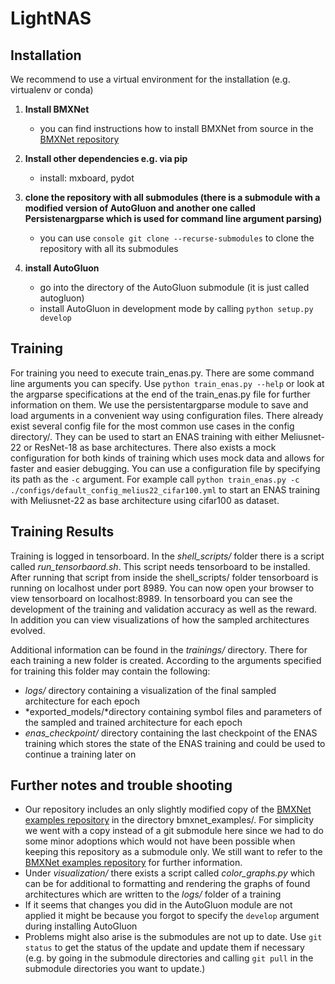 
# LightNAS

## Installation

We recommend to use a virtual environment for the installation (e.g. virtualenv or conda)

 1. **Install BMXNet**
	 - you can find instructions how to install BMXNet from source in the [BMXNet repository](https://gitlab.hpi.de/joseph.bethge/bmxnet)

2. **Install other dependencies e.g. via pip** 
	 - install:  mxboard, pydot

3. **clone the repository with all submodules (there is a submodule with a modified version of AutoGluon and another one called Persistenargparse which is used for command line argument parsing)**
	- you can use ```console git clone --recurse-submodules``` to clone the repository with all its submodules

4. **install AutoGluon**
	 - go into the directory of the AutoGluon submodule (it is just called autogluon)
	 - install AutoGluon in development mode by calling ```python setup.py develop```


## Training
For training you need to execute train_enas.py. There are some command line arguments you can specify. Use ```python train_enas.py --help``` or look at the argparse specifications at the end of the train_enas.py file for further information on them. We use the persistentargparse module to save and load arguments in a convenient way using configuration files. There already exist several config file for the most common use cases in the config directory/. They can be used to start an ENAS training with either Meliusnet-22 or ResNet-18 as base architectures. There also exists a mock configuration for both kinds of training which uses mock data and allows for faster and easier debugging. You can use a configuration file by specifying its path as the ```-c``` argument.  For example call ```python train_enas.py -c ./configs/default_config_melius22_cifar100.yml``` to start an ENAS training with Meliusnet-22 as base architecture using cifar100 as dataset.


## Training Results
Training is logged in tensorboard. In the *shell_scripts/* folder there is a script called *run_tensorbaord.sh*. This script needs tensorboard to be installed. After running that script from inside the shell_scripts/ folder tensorboard is running on localhost under port 8989. You can now open your browser to view tensorboard on localhost:8989. In tensorboard you can see the development of the training and validation accuracy as well as the reward. In addition you can view visualizations of how the sampled architectures evolved.

Additional information can be found in the *trainings/* directory. There for each training a new folder is created. According to the arguments specified for training this folder may contain the following:

 - *logs/* directory containing a visualization of the final sampled architecture for each epoch
 - *exported_models/*directory containing symbol files and parameters of the sampled and trained architecture for each epoch
 - *enas_checkpoint/* directory containing the last checkpoint of the ENAS training which stores the state of the ENAS training and could be used to continue a training later on




## Further notes and trouble shooting
 - Our repository includes an only slightly modified copy of the [BMXNet examples repository](https://github.com/hpi-xnor/BMXNet-v2-examples)  in the directory bmxnet_examples/. For simplicity we went with a copy instead of a git submodule here since we had to do some minor adoptions which would not have been possible when keeping this repository as a submodule only. We still want to refer to the [BMXNet examples repository](https://github.com/hpi-xnor/BMXNet-v2-examples) for further information.
 - Under *visualization/* there exists a script called *color_graphs.py* which can be for additional to formatting and rendering the graphs of found architectures which are written to the *logs/* folder of a training
 - If it seems that changes you did in the AutoGluon module are not applied it might be because you forgot to specify the ```develop``` argument during installing AutoGluon
 - Problems might also arise is the submodules are not up to date. Use ```git status``` to get the status of the update and update them if necessary (e.g. by going in the submodule directories and calling ```git pull``` in the submodule directories you want to update.)
